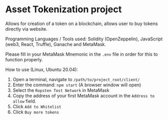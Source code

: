 # Asset Tokenization project
Allows for creation of a token on a blockchain, allows user to buy tokens directly via website.

Programming Languages / Tools used: Solidity (OpenZeppelin), JavaScript (web3, React, Truffle), Ganache and MetaMask.

Please fill in your MetaMask Mnemonic in the `.env` file in order for this to function properly.

How to use (Linux, Ubuntu 20.04):

1. Open a terminal, navigate to `/path/to/project_root/client/`
2. Enter the command: `npm start` (A browser window will open)
3. Select the `Ropsten Test Network` in MetaMask
5. Copy the address of your first MetaMask account in the `Address to allow` field.
6. Click `Add to Whitelist`
7. Click `Buy more tokens`
